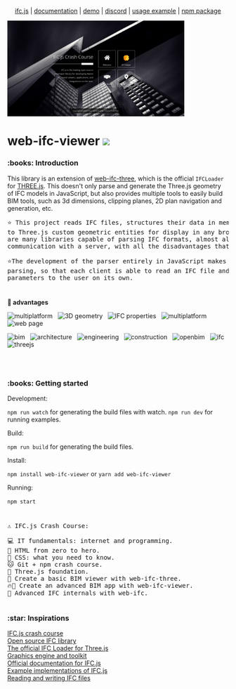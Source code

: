 <p align="center">
  <a href="https://ifcjs.github.io/info/">ifc.js</a>
  |
  <a href="https://ifcjs.github.io/info/docs/Guide/web-ifc-viewer/Introduction">documentation</a>
  |
  <a href="https://ifcjs.github.io/web-ifc-viewer/example/index">demo</a>
  |
  <a href="https://discord.gg/FXfyR4XrKT">discord</a>
  |
  <a href="https://github.com/IFCjs/web-ifc-viewer/tree/master/example">usage example</a>
  |
  <a href="https://www.npmjs.com/package/web-ifc-viewer">npm package</a>
</p>



 <img width="80%" height= "40%"  align="center" src="/webpage/img/web.jpeg" alt="template">
<br/>




<h1>web-ifc-viewer <img src="https://ifcjs.github.io/info/img/logo.svg" width="32"></h1>


<h3>:books: Introduction</h3>

This library is an extension of [web-ifc-three](https://github.com/IFCjs/web-ifc-three), which is the official `IFCLoader` for [THREE.js](https://github.com/mrdoob/three.js/). This doesn't only parse and generate the Three.js geometry of IFC models in JavaScript, but also provides multiple tools to easily build BIM tools, such as 3d dimensions, clipping planes, 2D plan navigation and generation, etc.

<pre>
⭐ This project reads IFC files, structures their data in memory and converts them
to Three.js custom geometric entities for display in any browser. Even though there
are many libraries capable of parsing IFC formats, almost all of them depend on 
communication with a server, with all the disadvantages that this entails. 

⭐The development of the parser entirely in JavaScript makes it possible to decentralise
parsing, so that each client is able to read an IFC file and display its geometry and
parameters to the user on its own.
</pre>

#

<strong>:crown: advantages</strong>

<img src="https://img.shields.io/badge/-Read IFC-blue" alt="multiplatform"/> &nbsp; <img src="https://img.shields.io/badge/-3D geometry-blue" alt="3D geometry"/> &nbsp; <img src="https://img.shields.io/badge/-IFC properties-blue" alt="IFC properties"/> &nbsp; <img src="https://img.shields.io/badge/-multiplatform-blue" alt="multiplatform"/> &nbsp;  &nbsp; <img src="https://img.shields.io/badge/-web page-blue" alt="web page"/>

<img src="https://img.shields.io/badge/-bim-blue" alt="bim"/> &nbsp; <img src="https://img.shields.io/badge/-architecture-blue" alt="architecture"/> &nbsp; <img src="https://img.shields.io/badge/-engineering-blue" alt="engineering"/> &nbsp; <img src="https://img.shields.io/badge/-construction-blue" alt="construction"/> &nbsp; <img src="https://img.shields.io/badge/-openbim-blue" alt="openbim"/> &nbsp; <img src="https://img.shields.io/badge/-ifc-blue" alt="ifc"/> &nbsp; <img src="https://img.shields.io/badge/-threejs-blue" alt="threejs"/>

<br/>

#

<h3>:books: Getting started</h3>

Development:

`npm run watch` for generating the build files with watch.
`npm run dev` for running examples.


Build:

`npm run build` for generating the build files.

Install:

`npm install web-ifc-viewer` or `yarn add web-ifc-viewer`

Running:

`npm start`


#

<pre>
⚠️ IFC.js Crash Course:

💻 IT fundamentals: internet and programming.
🌳 HTML from zero to hero.
💅 CSS: what you need to know.
🐱 Git + npm crash course.
🎥 Three.js foundation.
🚀 Create a basic BIM viewer with web-ifc-three.
🔥🚀 Create an advanced BIM app with web-ifc-viewer.
🧠 Advanced IFC internals with web-ifc.
</pre>

#

<h3>:star: Inspirations</h3>

<a href="https://github.com/IFCjs/ifcjs-crash-course">IFC.js crash course</a> <br/>
<a href="https://github.com/IFCjs">Open source IFC library</a> <br/>
<a href="https://github.com/IFCjs/web-ifc-three">The official IFC Loader for Three.js</a> <br/>
<a href="https://github.com/IFCjs/web-ifc-viewer">Graphics engine and toolkit</a> <br/>
<a href="https://github.com/IFCjs/info">Official documentation for IFC.js</a> <br/>
<a href="https://github.com/IFCjs/examples">Example implementations of IFC.js</a> <br/>
<a href="https://github.com/IFCjs/web-ifc">Reading and writing IFC files</a>
